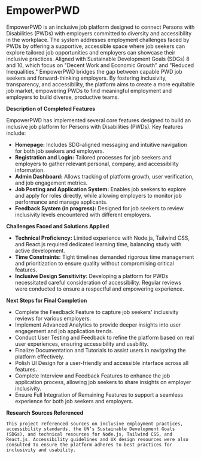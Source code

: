 # EmpowerPWD

EmpowerPWD is an inclusive job platform designed to connect Persons with Disabilities (PWDs) with employers committed to diversity and accessibility in the workplace. The system addresses employment challenges faced by PWDs by offering a supportive, accessible space where job seekers can explore tailored job opportunities and employers can showcase their inclusive practices. Aligned with Sustainable Development Goals (SDGs) 8 and 10, which focus on "Decent Work and Economic Growth" and "Reduced Inequalities," EmpowerPWD bridges the gap between capable PWD job seekers and forward-thinking employers. By fostering inclusivity, transparency, and accessibility, the platform aims to create a more equitable job market, empowering PWDs to find meaningful employment and employers to build diverse, productive teams.

**Description of Completed Features**

EmpowerPWD has implemented several core features designed to build an inclusive job platform for Persons with Disabilities (PWDs). Key features include:
* **Homepage:** Includes SDG-aligned messaging and intuitive navigation for both job seekers and employers.
* **Registration and Login:** Tailored processes for job seekers and employers to gather relevant personal, company, and accessibility information.
* **Admin Dashboard:** Allows tracking of platform growth, user verification, and job engagement metrics.
* **Job Posting and Application System:** Enables job seekers to explore and apply for roles directly, while allowing employers to monitor job performance and manage applicants.
* **Feedback System (in progress):** Designed for job seekers to review inclusivity levels encountered with different employers.

**Challenges Faced and Solutions Applied**

* **Technical Proficiency:** Limited experience with Node.js, Tailwind CSS, and React.js required dedicated learning time, balancing study with active development.
* **Time Constraints:** Tight timelines demanded rigorous time management and prioritization to ensure quality without compromising critical features.
* **Inclusive Design Sensitivity:** Developing a platform for PWDs necessitated careful consideration of accessibility. Regular reviews were conducted to ensure a respectful and empowering experience.

**Next Steps for Final Completion**

* Complete the Feedback Feature to capture job seekers' inclusivity reviews for various employers.
* Implement Advanced Analytics to provide deeper insights into user engagement and job application trends.
* Conduct User Testing and Feedback to refine the platform based on real user experiences, ensuring accessibility and usability.
* Finalize Documentation and Tutorials to assist users in navigating the platform effectively.
* Polish UI Design for a user-friendly and accessible interface across all features.
* Complete Interview and Feedback Features to enhance the job application process, allowing job seekers to share insights on employer inclusivity.
* Ensure Full Integration of Remaining Features to support a seamless experience for both job seekers and employers.

**Research Sources Referenced**

    This project referenced sources on inclusive employment practices, accessibility standards, the UN’s Sustainable Development Goals (SDGs), and technical resources for Node.js, Tailwind CSS, and React.js. Accessibility guidelines and UX design resources were also consulted to ensure the platform adheres to best practices for inclusivity and usability.
